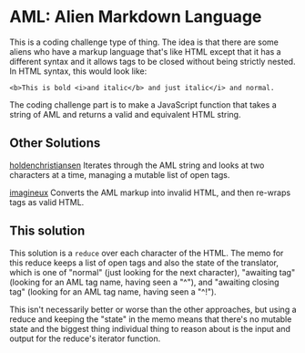 # AML: Alien Markdown Language

This is a coding challenge type of thing. The idea is that there are some aliens who have a markup language that's like HTML except that it has a different syntax and it allows tags to be closed without being strictly nested. In HTML syntax, this would look like:

  `<b>This is bold <i>and italic</b> and just italic</i> and normal.`

The coding challenge part is to make a JavaScript function that takes a string of AML and returns a valid and equivalent HTML string.

## Other Solutions

[holdenchristiansen](https://github.com/holdenchristiansen/aml/blob/master/aml.js) Iterates through the AML string and looks at two characters at a time, managing a mutable list of open tags.

[imagineux](https://github.com/imagineux/aml-translator/blob/master/aml_translator.js) Converts the AML markup into invalid HTML, and then re-wraps tags as valid HTML.

## This solution

This solution is a `reduce` over each character of the HTML. The memo for this reduce keeps a list of open tags and also the state of the translator, which is one of "normal" (just looking for the next character), "awaiting tag" (looking for an AML tag name, having seen a "^"), and "awaiting closing tag" (looking for an AML tag name, having seen a "^!").

This isn't necessarily better or worse than the other approaches, but using a reduce and keeping the "state" in the memo means that there's no mutable state and the biggest thing individual thing to reason about is the input and output for the reduce's iterator function.
